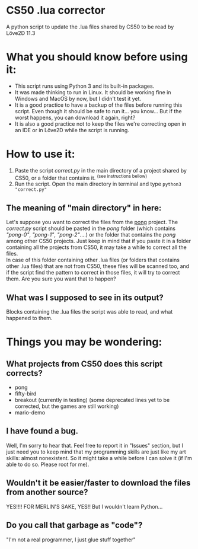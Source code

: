 # CS50 .lua corrector
A python script to update the .lua files shared by CS50 to be read by Löve2D 11.3

# What you should know before using it:
* This script runs using Python 3 and its built-in packages.
* It was made thinking to run in Linux. It should be working fine in Windows and MacOS by now, but I didn't test it yet.
* It is a good practice to have a backup of the files before running this script. Even though it should be safe to run it... you know... But if the worst happens, you can download it again, right?
* It is also a good practice not to keep the files we're correcting open in an IDE or in Löve2D while the script is running.

# How to use it:
1. Paste the script *correct.py* in the main directory of a project shared by CS50, or a folder that contains it. <sup>(see instructions bellow)</sup>
2. Run the script. Open the main directory in terminal and type `python3 "correct.py"` 

## The meaning of "main directory" in here:
Let's suppose you want to correct the files from the [pong](https://github.com/games50/pong) project. The *correct.py* script should be pasted in the *pong* folder (which contains *"pong-0"*, *"pong-1"*, *"pong-2"*....) or the folder that contains the *pong* among other CS50 projects. Just keep in mind that if you paste it in a folder containing all the projects from CS50, it may take a while to correct all the files.  
In case of this folder containing other .lua files (or folders that contains other .lua files) that are not from CS50, these files will be scanned too, and if the script find the pattern to correct in those files, it will try to correct them. Are you sure you want that to happen?

## What was I supposed to see in its output?
Blocks containing the .lua files the script was able to read, and what happened to them. 

# Things you may be wondering:
## What projects from CS50 does this script corrects?
* pong
* fifty-bird
* breakout (currently in testing) (some deprecated lines yet to be corrected, but the games are still working)
* mario-demo

## I have found a bug.
Well, I'm sorry to hear that. Feel free to report it in "Issues" section, but I just need you to keep mind that my programming skills are just like my art skills: almost nonexistent. So it might take a while before I can solve it (if I'm able to do so. Please root for me).

## Wouldn't it be easier/faster to download the files from another source?
YES!!!! FOR MERLIN'S SAKE, YES!! But I wouldn't learn Python...

## Do you call that garbage as "code"?
"I'm not a real programmer, I just glue stuff together"

